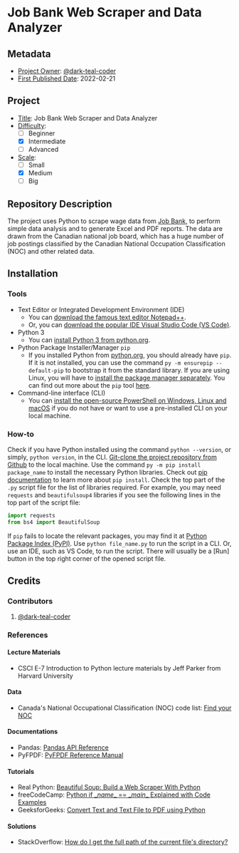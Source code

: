 <!-- This is a README file for a project. -->

# Job Bank Web Scraper and Data Analyzer

## Metadata

- <ins>Project Owner</ins>: [@dark-teal-coder](github.com/dark-teal-coder)
- <ins>First Published Date</ins>: 2022-02-21

## Project

- <ins>Title</ins>: Job Bank Web Scraper and Data Analyzer
- <ins>Difficulty</ins>:
  - [ ] Beginner
  - [x] Intermediate
  - [ ] Advanced
- <ins>Scale</ins>:
  - [ ] Small
  - [x] Medium
  - [ ] Big

## Repository Description

The project uses Python to scrape wage data from [Job Bank](https://www.jobbank.gc.ca/home), to perform simple data analysis and to generate Excel and PDF reports. The data are drawn from the Canadian national job board, which has a huge number of job postings classified by the Canadian National Occupation Classification (NOC) and other related data.

## Installation

### Tools

- Text Editor or Integrated Development Environment (IDE)
  - You can [download the famous text editor Notepad++](https://notepad-plus-plus.org/downloads/).
  - Or, you can [download the popular IDE Visual Studio Code (VS Code)](https://code.visualstudio.com/download).
- Python 3
  - You can [install Python 3 from python.org](https://www.python.org/downloads/).
- Python Package Installer/Manager `pip`
  - If you installed Python from [python.org](https://www.python.org/), you should already have `pip`. If it is not installed, you can use the command `py -m ensurepip --default-pip` to bootstrap it from the standard library. If you are using Linux, you will have to [install the package manager separately](https://packaging.python.org/en/latest/guides/installing-using-linux-tools/). You can find out more about the `pip` tool [here](https://pip.pypa.io/en/stable/getting-started/).
- Command-line interface (CLI)
  - You can [install the open-source PowerShell on Windows, Linux and macOS](https://docs.microsoft.com/en-us/powershell/scripting/install/installing-powershell) if you do not have or want to use a pre-installed CLI on your local machine.

### How-to

Check if you have Python installed using the command `python --version`, or simply, `python version`, in the CLI. [Git-clone the project repository from Github](https://docs.github.com/en/repositories/creating-and-managing-repositories/cloning-a-repository) to the local machine. Use the command `py -m pip install package_name` to install the necessary Python libraries. Check out [pip documentation](https://pip.pypa.io/en/stable/cli/pip_install/) to learn more about `pip install`. Check the top part of the `.py` script file for the list of libraries required. For example, you may need `requests` and `beautifulsoup4` libraries if you see the following lines in the top part of the script file:

```python
import requests
from bs4 import BeautifulSoup
```

If `pip` fails to locate the relevant packages, you may find it at [Python Package Index (PyPI)](https://pypi.org/). Use `python file_name.py` to run the script in a CLI. Or, use an IDE, such as VS Code, to run the script. There will usually be a [Run] button in the top right corner of the opened script file.

## Credits

### Contributors

1. [@dark-teal-coder](github.com/dark-teal-coder)

### References

#### Lecture Materials

- CSCI E-7 Introduction to Python lecture materials by Jeff Parker from Harvard University

#### Data

- Canada's National Occupational Classification (NOC) code list: [Find your NOC](https://www.canada.ca/en/immigration-refugees-citizenship/services/immigrate-canada/express-entry/eligibility/find-national-occupation-code.html#noc)

#### Documentations

- Pandas: [Pandas API Reference](https://pandas.pydata.org/docs/reference/index.html#api)
- PyFPDF: [PyFPDF Reference Manual](https://pyfpdf.readthedocs.io/en/latest/ReferenceManual/index.html)

#### Tutorials

- Real Python: [Beautiful Soup: Build a Web Scraper With Python](https://realpython.com/beautiful-soup-web-scraper-python/)
- freeCodeCamp: [Python if \__name__ == \__main__ Explained with Code Examples](https://www.freecodecamp.org/news/if-name-main-python-example/)
- GeeksforGeeks: [Convert Text and Text File to PDF using Python](https://www.geeksforgeeks.org/convert-text-and-text-file-to-pdf-using-python/)

#### Solutions

- StackOverflow: [How do I get the full path of the current file's directory?](https://stackoverflow.com/questions/3430372/how-do-i-get-the-full-path-of-the-current-files-directory)
